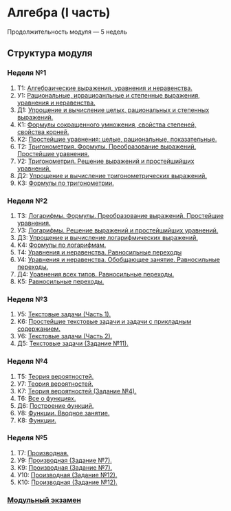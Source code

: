<head>
  <link rel="stylesheet" type="text/css" media="all" href="./../../css/main.css" />
</head>

# Алгебра (I часть)

Продолжительность модуля — 5 недель

## Структура модуля

### Неделя №1

  1. <span class="theory">Т1:</span> [Алгебраические выражения, уравнения и неравенства.](./components/theory/theory-1.md)
  2. <span class="class">У1:</span> [Рациональныe, иррациоанльныe и степенныe выражения, уравнения и неравенства.](./components/class/class-1.md)
  3. <span class="homework">Д1:</span> [Упрощение и вычисление целых, рациональных и степенных выражений.](./components/homework/homework-1.md)
  4. <span class="quiz">К1:</span> [Формулы сокращенного умножения, свойства степеней, свойства корней.](./components/quiz/quiz-1.md)
  5. <span class="quiz">К2:</span> [Простейшие уравнения: целые, рациональные, показательные.](./components/quiz/quiz-2.md)
  6. <span class="theory">Т2:</span> [Тригонометрия. Формулы. Преобразование выражений. Простейшие уравнения.](./components/theory/theory-2.md)
  7. <span class="class">У2:</span> [Тригонометрия. Решение выражений и простейшийших уравнений.](./components/class/class-2.md)
  8. <span class="homework">Д2:</span> [Упрощение и вычисление тригонометрических выражений.](./components/homework/homework-2.md)
  9. <span class="quiz">К3:</span> [Формулы по тригонометрии.](./components/quiz/quiz-3.md)

### Неделя №2

  1. <span class="theory">Т3:</span> [Логарифмы. Формулы. Преобразование выражений. Простейшие уравнения.](./components/theory/theory-3.md)
  2. <span class="class">У3:</span> [Логарифмы. Решение выражений и простейшийших уравнений.](./components/class/class-3.md)
  3. <span class="homework">Д3:</span> [Упрощение и вычисление логарифмических выражений.](./components/homework/homework-3.md)
  4. <span class="quiz">К4:</span> [Формулы по логарифмам.](./components/quiz/quiz-4.md)
  5. <span class="theory">Т4:</span> [Уравнения и неравенства. Равносильные переходы](./components/theory/theory-4.md)
  6. <span class="class">У4:</span> [Уравнения и неравенства. Обобщающее занятие. Равносильные переходы.](./components/class/class-4.md)
  7. <span class="homework">Д4:</span> [Уравнения всех типов. Равносильные переходы.](./components/homework/homework-4.md)
  8. <span class="quiz">К5:</span> [Равносильные переходы.](./components/quiz/quiz-5.md)

### Неделя №3

  1. <span class="class">У5:</span> [Текстовые задачи (Часть 1).](./components/class/class-5.md)
  2. <span class="quiz">К6:</span> [Простейшие текстовые задачи и задачи с прикладным содержанием.](./components/quiz/quiz-6.md)
  3. <span class="class">У6:</span> [Текстовые задачи (Часть 2).](./components/class/class-6.md)
  4. <span class="homework">Д5:</span> [Текстовые задачи (Задание №11).](./components/homework/homework-5.md)

### Неделя №4

  1. <span class="theory">Т5:</span> [Теория вероятностей.](./components/theory/theory-5.md)
  2. <span class="class">У7:</span> [Теория вероятностей.](./components/class/class-7.md)
  3. <span class="quiz">К7:</span> [Теория вероятностей (Задание №4).](./components/quiz/quiz-7.md)
  4. <span class="theory">Т6:</span> [Все о функциях.](./components/theory/theory-6.md)
  5. <span class="homework">Д6:</span> [Построение функций.](./components/homework/homework-6.md)
  6. <span class="class">У8:</span> [Функции. Вводное занятие.](./components/class/class-8.md)
  7. <span class="quiz">К8:</span> [Функции.](./components/quiz/quiz-8.md)

### Неделя №5

  1. <span class="theory">Т7:</span> [Производная.](./components/theory/theory-7.md)
  2. <span class="class">У9:</span> [Производная (Задание №7).](./components/class/class-9.md)
  3. <span class="quiz">К9:</span> [Производная (Задание №7).](./components/quiz/quiz-9.md)
  4. <span class="class">У10:</span> [Производная (Задание №12).](./components/class/class-10.md)
  5. <span class="quiz">К10:</span> [Производная (Задание №12).](./components/quiz/quiz-10.md)

### [Модульный экзамен ](./components/exam/exam-1.md)